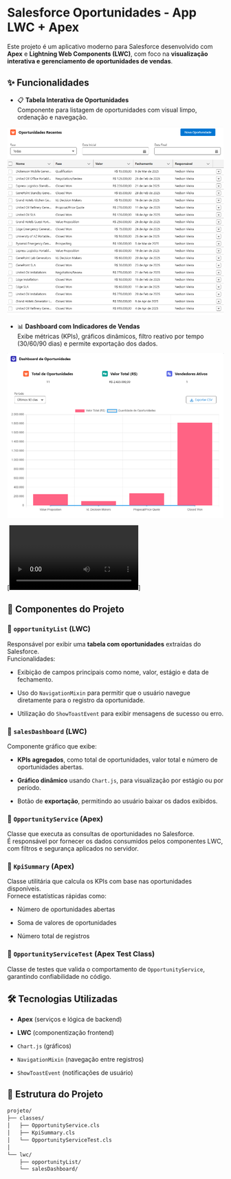 # Salesforce Oportunidades - App LWC + Apex

Este projeto é um aplicativo moderno para Salesforce desenvolvido com **Apex** e **Lightning Web Components (LWC)**, com foco na **visualização interativa e gerenciamento de oportunidades de vendas**.

## ✨ Funcionalidades

- 📋 **Tabela Interativa de Oportunidades**  
    Componente para listagem de oportunidades com visual limpo, ordenação e navegação.
 
![Tabela Screenshot](img/table.png)
    
- 📊 **Dashboard com Indicadores de Vendas**  
    Exibe métricas (KPIs), gráficos dinâmicos, filtro reativo por tempo (30/60/90 dias) e permite exportação dos dados.

![Dashboard Screenshot](img/dashboard.png)

[![Apresentação](https://github.com/nedsonvieira/gerenciamento-de-oportunidades/raw/refs/heads/main/img/apresenta%C3%A7%C3%A3o.mp4)]

## 🧩 Componentes do Projeto

### 🔹 `opportunityList` (LWC)

Responsável por exibir uma **tabela com oportunidades** extraídas do Salesforce.  
Funcionalidades:

- Exibição de campos principais como nome, valor, estágio e data de fechamento.
    
- Uso do `NavigationMixin` para permitir que o usuário navegue diretamente para o registro da oportunidade.
    
- Utilização do `ShowToastEvent` para exibir mensagens de sucesso ou erro.
    

### 🔹 `salesDashboard` (LWC)

Componente gráfico que exibe:

- **KPIs agregados**, como total de oportunidades, valor total e número de oportunidades abertas.
    
- **Gráfico dinâmico** usando `Chart.js`, para visualização por estágio ou por período.
    
- Botão de **exportação**, permitindo ao usuário baixar os dados exibidos.
    

### 🔹 `OpportunityService` (Apex)

Classe que executa as consultas de oportunidades no Salesforce.  
É responsável por fornecer os dados consumidos pelos componentes LWC, com filtros e segurança aplicados no servidor.

### 🔹 `KpiSummary` (Apex)

Classe utilitária que calcula os KPIs com base nas oportunidades disponíveis.  
Fornece estatísticas rápidas como:

- Número de oportunidades abertas
    
- Soma de valores de oportunidades
    
- Número total de registros
    

### 🔹 `OpportunityServiceTest` (Apex Test Class)

Classe de testes que valida o comportamento de `OpportunityService`, garantindo confiabilidade no código.

## 🛠️ Tecnologias Utilizadas

- **Apex** (serviços e lógica de backend)
    
- **LWC** (componentização frontend)
    
- `Chart.js` (gráficos)
    
- `NavigationMixin` (navegação entre registros)
    
- `ShowToastEvent` (notificações de usuário)
    
## 📁 Estrutura do Projeto

```markdown
projeto/
├── classes/
│   ├── OpportunityService.cls
│   ├── KpiSummary.cls
│   └── OpportunityServiceTest.cls
│
└── lwc/
    ├── opportunityList/
    └── salesDashboard/
```
